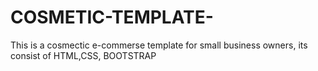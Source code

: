 # COSMETIC-TEMPLATE-
This is a cosmectic e-commerse template for small business owners, its consist of HTML,CSS, BOOTSTRAP  
